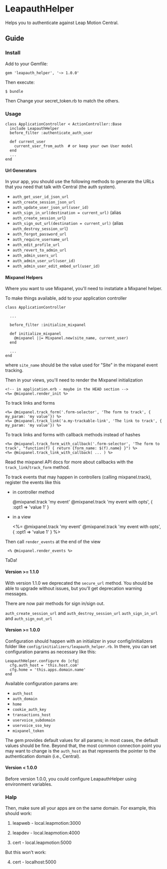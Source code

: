 # LeapauthHelper

Helps you to authenticate against Leap Motion Central.

## Guide 

### Install

Add to your Gemfile:

    gem 'leapauth_helper', '~> 1.0.0'

Then execute:

    $ bundle

Then Change your secret_token.rb to match the others.

### Usage

```
class ApplicationController < ActionController::Base
  include LeapauthHelper
  before_filter :authenticate_auth_user

  def current_user
    current_user_from_auth  # or keep your own User model
  end
  ...
end
```

#### Url Generators

In your app, you should use the following methods to generate the URLs that you need that talk with Central (the auth system).
    
* `auth_get_user_id_json_url`
* `auth_create_session_json_url`
* `auth_update_user_json_url(user_id)`
* `auth_sign_in_url(destination = current_url)` (alias `auth_create_session_url`)
* `auth_sign_out_url(destination = current_url)` (alias `auth_destroy_session_url`)
* `auth_forgot_password_url`
* `auth_require_username_url`
* `auth_edit_profile_url`
* `auth_revert_to_admin_url`
* `auth_admin_users_url`
* `auth_admin_user_url(user_id)`
* `auth_admin_user_edit_embed_url(user_id)`

#### Mixpanel Helpers

Where you want to use Mixpanel, you'll need to instatiate a Mixpanel helper.

To make things available, add to your application controller

    class ApplicationController
    
      ...
 
      before_filter :initialize_mixpanel
    
      def initialize_mixpanel
        @mixpanel ||= Mixpanel.new(site_name, current_user)
      end

      ...
    end

where `site_name` should be the value used for "Site" in the mixpanel event tracking.


Then in your views, you'll need to render the Mixpanel initialization

    <!-- in application.erb - maybe in the HEAD section -->
    <%= @mixpanel.render_init %>
    

To track links and forms

    <%= @mixpanel.track_form('.form-selector', 'The form to track', { my_param: 'my value'}) %>
    <%= @mixpanel.track_link('a.my-trackable-link', 'The link to track', { my_param: 'my value'}) %>

To track links and forms with callback methods instead of hashes

    <%= @mixpanel.track_form_with_callback('.form-selector', 'The form to track', "function(f) { return {form_name: $(f).name} }") %>
    <%= @mixpanel.track_link_with_callback( ... ) %>

Read the mixpanel API docs for more about callbacks with the `track_link`/`track_form` method.

To track events that may happen in controllers (calling mixpanel.track), register the events like this

* in controller method

    @mixpanel.track 'my event'
    @mixpanel.track 'my event with opts', { :opt1 => 'value 1' }

* in a view

    <%=
        @mixpanel.track 'my event' 
        @mixpanel.track 'my event with opts', { :opt1 => 'value 1' } 
    %>

Then call `render_events` at the end of the view

     <% @mixpanel.render_events %>

TaDa!

#### Version >= 1.1.0

With version 1.1.0 we deprecated the `secure_url` method.  You should be able to upgrade without issues, but you'll get deprecation warning messages.

There are now pair methods for sign in/sign out.

`auth_create_session_url` and `auth_destroy_session_url`
`auth_sign_in_url` and `auth_sign_out_url`

#### Version >= 1.0.0

Configuration should happen with an initializer in your config/initializers folder like 
`config/initializers/leapauth_helper.rb`.  In there, you can set configuration params as necessary like this:

    LeapauthHelper.configure do |cfg|
      cfg.auth_host = 'this.host.com'
      cfg.home = 'this.apps.domain.name'
    end

Available configuration params are:

- `auth_host`
- `auth_domain`
- `home`
- `cookie_auth_key`
- `transactions_host`
- `uservoice_subdomain`
- `uservoice_sso_key`
- `mixpanel_token`

The gem provides default values for all params; in most cases, the default values should be fine.
Beyond that, the most common connection point you may want to change is the `auth_host` as that represents the pointer to the authentication domain (i.e., Central).

#### Version < 1.0.0
 
Before version 1.0.0,  you could configure LeapauthHelper using environment variables.


### Halp

Then, make sure all your apps are on the same domain. For example, this should work:

1. leapweb - local.leapmotion:3000

2. leapdev - local.leapmotion:4000

3. cert - local.leapmotion:5000

But this won't work:

4. cert - localhost:5000
